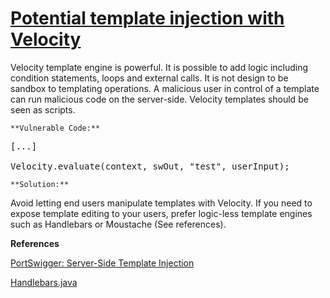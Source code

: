 # [Potential template injection with Velocity](http://find-sec-bugs.github.io/bugs.htm#TEMPLATE_INJECTION_VELOCITY)

Velocity template engine is powerful. It is possible to add logic including condition statements, loops and external calls.
It is not design to be sandbox to templating operations. A malicious user in control of a template can run malicious code
on the server-side. Velocity templates should be seen as scripts.

    **Vulnerable Code:**

<pre>[...]

Velocity.evaluate(context, swOut, "test", userInput);</pre>

    **Solution:**

Avoid letting end users manipulate templates with Velocity. If you need to expose template editing to your users,
prefer logic-less template engines such as Handlebars or Moustache (See references).

**References**  

[PortSwigger: Server-Side Template Injection ](http://blog.portswigger.net/2015/08/server-side-template-injection.html)  

[Handlebars.java](https://jknack.github.io/handlebars.java/)